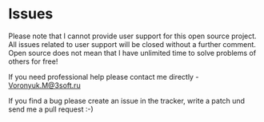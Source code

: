 # Issues

Please note that I cannot provide user support for this open source project. All issues related to user support will be closed without a further comment. Open source does not mean that I have unlimited time to solve problems of others for free!

If you need professional help please contact me directly - Voronyuk.M@3soft.ru 

If you find a bug please create an issue in the tracker, write a patch und send me a pull request :-)

